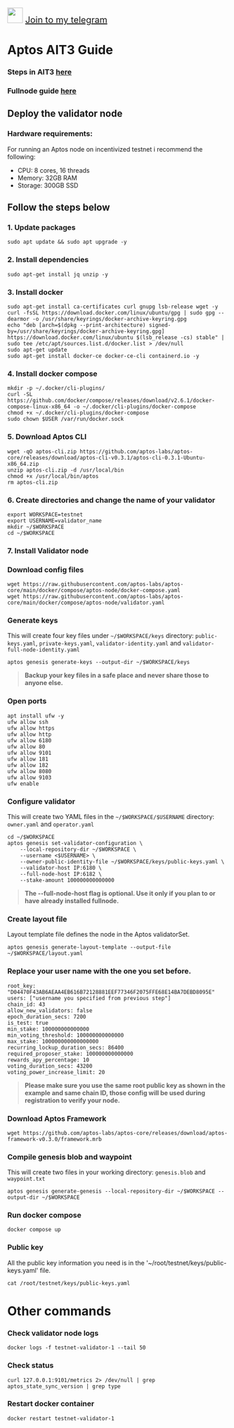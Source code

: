 <p style="font-size:20px" align="left">
<img src="https://upload.wikimedia.org/wikipedia/commons/thumb/e/ef/Telegram_X_2019_Logo.svg/1024px-Telegram_X_2019_Logo.svg.png" width="35"/></a>
<a href="https://t.me/dedlutaet" target="_blank">Join to my telegram</a>

# Aptos AIT3 Guide

### Steps in AIT3 [here](https://aptos.dev/nodes/ait/steps-in-ait3)
### Fullnode guide [here](https://github.com/mmyevyn/aptos_ait3/blob/main/fullnode_setup.md)

## Deploy the validator node
### Hardware requirements:
For running an Aptos node on incentivized testnet i recommend the following:
- CPU: 8 cores, 16 threads
- Memory: 32GB RAM
- Storage: 300GB SSD

## Follow the steps below

### 1. Update packages
```
sudo apt update && sudo apt upgrade -y
```

### 2. Install dependencies
```
sudo apt-get install jq unzip -y
```

### 3. Install docker
```
sudo apt-get install ca-certificates curl gnupg lsb-release wget -y
curl -fsSL https://download.docker.com/linux/ubuntu/gpg | sudo gpg --dearmor -o /usr/share/keyrings/docker-archive-keyring.gpg
echo "deb [arch=$(dpkg --print-architecture) signed-by=/usr/share/keyrings/docker-archive-keyring.gpg] https://download.docker.com/linux/ubuntu $(lsb_release -cs) stable" | sudo tee /etc/apt/sources.list.d/docker.list > /dev/null
sudo apt-get update
sudo apt-get install docker-ce docker-ce-cli containerd.io -y
```

### 4. Install docker compose
```
mkdir -p ~/.docker/cli-plugins/
curl -SL https://github.com/docker/compose/releases/download/v2.6.1/docker-compose-linux-x86_64 -o ~/.docker/cli-plugins/docker-compose
chmod +x ~/.docker/cli-plugins/docker-compose
sudo chown $USER /var/run/docker.sock
```

### 5. Download Aptos CLI
```
wget -qO aptos-cli.zip https://github.com/aptos-labs/aptos-core/releases/download/aptos-cli-v0.3.1/aptos-cli-0.3.1-Ubuntu-x86_64.zip
unzip aptos-cli.zip -d /usr/local/bin
chmod +x /usr/local/bin/aptos
rm aptos-cli.zip
```

### 6. Create directories and change the name of your validator
```
export WORKSPACE=testnet
export USERNAME=validator_name
mkdir ~/$WORKSPACE
cd ~/$WORKSPACE
```

### 7. Install Validator node


### Download config files
```
wget https://raw.githubusercontent.com/aptos-labs/aptos-core/main/docker/compose/aptos-node/docker-compose.yaml
wget https://raw.githubusercontent.com/aptos-labs/aptos-core/main/docker/compose/aptos-node/validator.yaml
```

### Generate keys
This will create four key files under `~/$WORKSPACE/keys` directory: `public-keys.yaml`, `private-keys.yaml`, `validator-identity.yaml` and `validator-full-node-identity.yaml`
```
aptos genesis generate-keys --output-dir ~/$WORKSPACE/keys
```
> **Backup your key files in a safe place and never share those to anyone else.** 

### Open ports
```
apt install ufw -y 
ufw allow ssh 
ufw allow https 
ufw allow http 
ufw allow 6180 
ufw allow 80 
ufw allow 9101 
ufw allow 181 
ufw allow 182 
ufw allow 8080 
ufw allow 9103 
ufw enable
```

### Configure validator
This will create two YAML files in the `~/$WORKSPACE/$USERNAME` directory: `owner.yaml` and `operator.yaml`
```
cd ~/$WORKSPACE
aptos genesis set-validator-configuration \
    --local-repository-dir ~/$WORKSPACE \
    --username <$USERNAME> \
    --owner-public-identity-file ~/$WORKSPACE/keys/public-keys.yaml \
    --validator-host IP:6180 \
    --full-node-host IP:6182 \
    --stake-amount 100000000000000
```
> **The --full-node-host flag is optional. Use it only if you plan to or have already installed fullnode.**

### Create layout file
Layout template file defines the node in the Aptos validatorSet.
```
aptos genesis generate-layout-template --output-file ~/$WORKSPACE/layout.yaml
```

### Replace your user name with the one you set before.
```
root_key: "D04470F43AB6AEAA4EB616B72128881EEF77346F2075FFE68E14BA7DEBD8095E"
users: ["username you specified from previous step"]
chain_id: 43
allow_new_validators: false
epoch_duration_secs: 7200
is_test: true
min_stake: 100000000000000
min_voting_threshold: 100000000000000
max_stake: 100000000000000000
recurring_lockup_duration_secs: 86400
required_proposer_stake: 100000000000000
rewards_apy_percentage: 10
voting_duration_secs: 43200
voting_power_increase_limit: 20
```
> **Please make sure you use the same root public key as shown in the example and same chain ID, those config will be used during registration to verify your node.**

### Download Aptos Framework
```
wget https://github.com/aptos-labs/aptos-core/releases/download/aptos-framework-v0.3.0/framework.mrb
```

### Compile genesis blob and waypoint
This will create two files in your working directory: `genesis.blob` and `waypoint.txt`
```
aptos genesis generate-genesis --local-repository-dir ~/$WORKSPACE --output-dir ~/$WORKSPACE
```

### Run docker compose
```
docker compose up
```

### Public key

All the public key information you need is in the '~/root/testnet/keys/public-keys.yaml' file.
```
cat /root/testnet/keys/public-keys.yaml
```

# Other commands
### Check validator node logs
```
docker logs -f testnet-validator-1 --tail 50
```
### Check status
```
curl 127.0.0.1:9101/metrics 2> /dev/null | grep aptos_state_sync_version | grep type
```
### Restart docker container
```
docker restart testnet-validator-1
```

